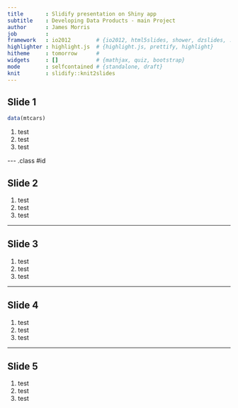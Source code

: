 ```yaml
---
title       : Slidify presentation on Shiny app
subtitle    : Developing Data Products - main Project
author      : James Morris
job         : 
framework   : io2012        # {io2012, html5slides, shower, dzslides, ...}
highlighter : highlight.js  # {highlight.js, prettify, highlight}
hitheme     : tomorrow      # 
widgets     : []            # {mathjax, quiz, bootstrap}
mode        : selfcontained # {standalone, draft}
knit        : slidify::knit2slides
---
```

## Slide 1


```r
data(mtcars)
```
1. test
2. test
3. test

--- .class #id 
## Slide 2

1. test
2. test
3. test


---
## Slide 3

1. test
2. test
3. test


---
## Slide 4

1. test
2. test
3. test


---
## Slide 5

1. test
2. test
3. test

<!-- 
1) Create a repository in github
2) publish with: publish(user="jmorris", repo="developingdataproducts/project", host='github')
-->
